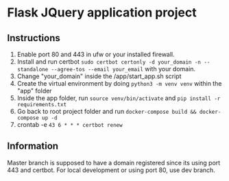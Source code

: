 # Flask JQuery application project

## Instructions
1. Enable port 80 and 443 in ufw or your installed firewall.
2. Install and run certbot `sudo certbot certonly -d your_domain -n --standalone --agree-tos --email your_email`  with your domain.
3. Change "your_domain" inside the /app/start_app.sh script
4. Create the virtual environment by doing `python3 -m venv venv` within the "app" folder
5. Inside the app folder, run `source venv/bin/activate` and `pip install -r requirements.txt`
6. Go back to root project folder and run `docker-compose build && docker-compose up -d`
7. crontab -e `43 6 * * * certbot renew`

## Information

Master branch is supposed to have a domain registered since its using port 443 and certbot.
For local development or using port 80, use dev branch.